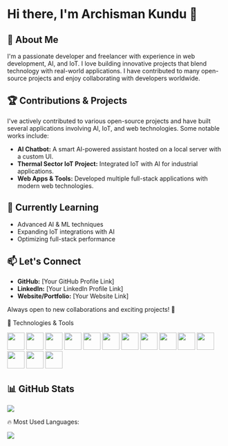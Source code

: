 # Hi there, I'm Archisman Kundu 👋

## 🚀 About Me
I'm a passionate developer and freelancer with experience in web development, AI, and IoT. I love building innovative projects that blend technology with real-world applications. I have contributed to many open-source projects and enjoy collaborating with developers worldwide.

## 🏆 Contributions & Projects
I've actively contributed to various open-source projects and have built several applications involving AI, IoT, and web technologies. Some notable works include:
- **AI Chatbot:** A smart AI-powered assistant hosted on a local server with a custom UI.
- **Thermal Sector IoT Project:** Integrated IoT with AI for industrial applications.
- **Web Apps & Tools:** Developed multiple full-stack applications with modern web technologies.

## 🌱 Currently Learning
- Advanced AI & ML techniques
- Expanding IoT integrations with AI
- Optimizing full-stack performance

## 📫 Let's Connect
- **GitHub:** [Your GitHub Profile Link]
- **LinkedIn:** [Your LinkedIn Profile Link]
- **Website/Portfolio:** [Your Website Link]

Always open to new collaborations and exciting projects! 🚀


 🚀 Technologies & Tools

<p align="left">
  <img src="https://cdn.jsdelivr.net/gh/devicons/devicon/icons/linux/linux-original.svg" width="40" height="40"/>
  <img src="https://cdn.jsdelivr.net/gh/devicons/devicon/icons/bash/bash-original.svg" width="40" height="40"/>
  <img src="https://cdn.jsdelivr.net/gh/devicons/devicon/icons/python/python-original.svg" width="40" height="40"/>
  <img src="https://cdn.jsdelivr.net/gh/devicons/devicon/icons/c/c-original.svg" width="40" height="40"/>
  <img src="https://cdn.jsdelivr.net/gh/devicons/devicon/icons/cplusplus/cplusplus-original.svg" width="40" height="40"/>
  <img src="https://cdn.jsdelivr.net/gh/devicons/devicon/icons/kotlin/kotlin-original.svg" width="40" height="40"/>
  <img src="https://cdn.jsdelivr.net/gh/devicons/devicon/icons/sqlite/sqlite-original.svg" width="40" height="40"/>
  <img src="https://cdn.jsdelivr.net/gh/devicons/devicon/icons/mysql/mysql-original.svg" width="40" height="40"/>
  <img src="https://cdn.jsdelivr.net/gh/devicons/devicon/icons/git/git-original.svg" width="40" height="40"/>
  <img src="https://cdn.jsdelivr.net/gh/devicons/devicon/icons/github/github-original.svg" width="40" height="40"/>
  <img src="https://cdn.jsdelivr.net/gh/devicons/devicon/icons/vscode/vscode-original.svg" width="40" height="40"/>
  <img src="https://cdn.jsdelivr.net/gh/devicons/devicon/icons/html5/html5-original.svg" width="40" height="40"/>
  <img src="https://cdn.jsdelivr.net/gh/devicons/devicon/icons/css3/css3-original.svg" width="40" height="40"/>
  <img src="https://cdn.jsdelivr.net/gh/devicons/devicon/icons/javascript/javascript-original.svg" width="40" height="40"/>
</p>

## 📊 GitHub Stats

<p align="left">
  <img src="https://github-readme-stats.vercel.app/api?username=archisman-05&show_icons=true&theme=tokyonight" />
</p>

🔥 Most Used Languages:
<p align="left">
  <img src="https://github-readme-stats.vercel.app/api/top-langs/?username=archisman-05&layout=compact&theme=tokyonight" />
</p>
